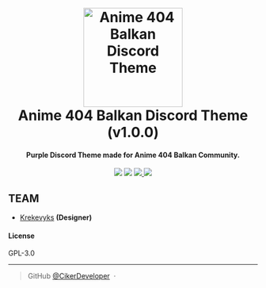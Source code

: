 
<h1 align="center">
  <br>
  <a href="https://origemwoot.github.io"><img src="https://i.imgur.com/ndq6SR6.gif" alt="Anime 404 Balkan Discord Theme" width="200"></a>
  <br>
  Anime 404 Balkan Discord Theme (v1.0.0)
  <br>
</h1>

<h4 align="center">Purple Discord Theme made for Anime 404 Balkan Community.</h4>
<p align="center">
    <a href="http://waffle.io/OrigemWoot/OrigemWoot"><img src="https://badge.waffle.io/OrigemWoot/OrigemWoot.svg?label=ready&title=Ready"></a>
  </a>
  <a href="#"><img src="https://badges.gitter.im/OrigemWootOW/Lobby.svg"></a>
  <a href="#">
      <img src="https://img.shields.io/badge/SayThanks.io-%E2%98%BC-1EAEDB.svg">
  </a>
  <a href="#">
    <img src="https://img.shields.io/badge/$-donate-ff69b4.svg?maxAge=2592000&amp;style=flat">
  </a>
</p>

## TEAM

- [Krekevyks](https://github.com/krekevyks) __(Designer)__

#### License

GPL-3.0

---

> GitHub [@CikerDeveloper](https://github.com/CikerDeveloper) &nbsp;&middot;&nbsp;


